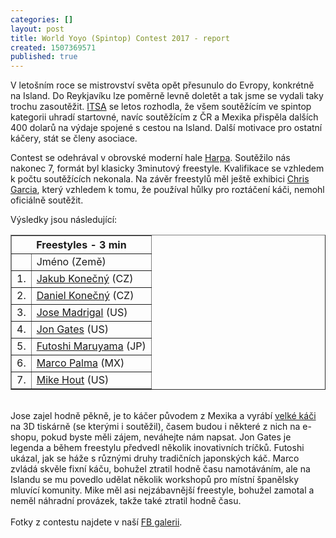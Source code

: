 ```yaml
---
categories: []
layout: post
title: World Yoyo (Spintop) Contest 2017 - report
created: 1507369571
published: true
---
```

<p>V letošním roce se mistrovství světa opět přesunulo do Evropy, konkrétně na Island. Do Reykjavíku lze poměrně levně doletět a tak jsme se vydali taky trochu zasoutěžit. <a href="//spintop.cz/mezinarodni-spintop-asociace-itsa/">ITSA</a> se letos rozhodla, že všem soutěžícím ve spintop kategorii uhradí startovné, navíc soutěžícím z ČR a Mexika přispěla dalších 400 dolarů na výdaje spojené s cestou na Island. Další motivace pro ostatní káčery, stát se členy asociace.&nbsp;</p>

<p>Contest se odehrával v obrovské moderní hale <a href="https://en.harpa.is/">Harpa</a>. Soutěžilo nás nakonec 7, formát byl klasicky 3minutový freestyle. Kvalifikace se vzhledem k počtu soutěžících nekonala. Na závěr freestylů měl ještě exhibici&nbsp;<a href="https://www.youtube.com/watch?v=uEnePzFVMPI">Chris Garcia</a>, který vzhledem k tomu, že používal hůlky pro roztáčení káči, nemohl oficiálně soutěžit.</p>

<p>Výsledky jsou následující:</p>

<table border="1" cellpadding="1" cellspacing="1">
	<thead>
		<tr>
			<th colspan="5" scope="col">Freestyles - 3 min</th>
		</tr>
	</thead>
	<tbody>
		<tr>
			<td></td>
			<td>Jméno (Země)</td>
		</tr>
		<tr>
			<td>1.</td>
			<td><a href="https://www.youtube.com/watch?v=CVRL5azLQkY">Jakub Konečný</a> (CZ)</td>
		</tr>
		<tr>
			<td>2.</td>
			<td><a href="https://www.youtube.com/watch?v=e112RWrglHs">Daniel Konečný</a> (CZ)</td>
		</tr>
		<tr>
			<td>3.</td>
			<td><a href="https://www.youtube.com/watch?v=hmCTccZuqno">Jose Madrigal</a> (US)</td>
		</tr>
		<tr>
			<td>4.</td>
			<td><a href="https://www.youtube.com/watch?v=cLlQQTBPZSU">Jon Gates</a> (US)</td>
		</tr>
		<tr>
			<td>5.</td>
			<td><a href="https://www.youtube.com/watch?v=M_Z5xBP53So">Futoshi Maruyama</a> (JP)</td>
		</tr>
		<tr>
			<td>6.</td>
			<td><a href="https://www.youtube.com/watch?v=V0TOWkawXhc">Marco Palma</a> (MX)</td>
		</tr>
		<tr>
			<td>7.</td>
			<td><a href="https://www.youtube.com/watch?v=zClGoEenGh0">Mike Hout</a> (US)</td>
		</tr>
	</tbody>
</table>
<br />
Jose zajel hodně pěkně, je to káčer původem z Mexika a vyrábí <a href="http://www.ta0.com/forum/index.php/topic,4536.195.html">velké káči</a> na 3D tiskárně (se kterými i soutěžil), časem budou i některé z nich na e-shopu, pokud byste měli zájem, neváhejte nám napsat. Jon Gates je legenda a během freestylu předvedl několik inovativních tríčků. Futoshi ukázal, jak se háže s různými druhy tradičních japonských káč. Marco zvládá skvěle fixní káču, bohužel ztratil hodně času namotáváním, ale na Islandu se mu povedlo udělat několik workshopů pro místní španělsky mluvící komunity. Mike měl asi nejzábavnější freestyle, bohužel zamotal a neměl náhradní provázek, takže také ztratil hodně času.<br />
<br />
Fotky z contestu najdete v naší <a href="https://www.facebook.com/pg/spintopcz/photos/?tab=album&amp;album_id=2004161622931081">FB galerii</a>.

<p></p>
